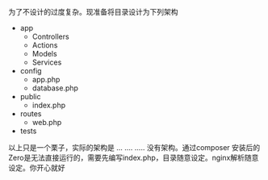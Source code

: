 为了不设计的过度复杂。现准备将目录设计为下列架构

- app
    - Controllers
    - Actions
    - Models
    - Services
- config
    - app.php
    - database.php
- public
    - index.php
- routes
    - web.php
- tests

以上只是一个栗子，实际的架构是
...
....
.....
没有架构。通过composer 安装后的Zero是无法直接运行的，需要先编写index.php，目录随意设定。nginx解析随意设定。你开心就好